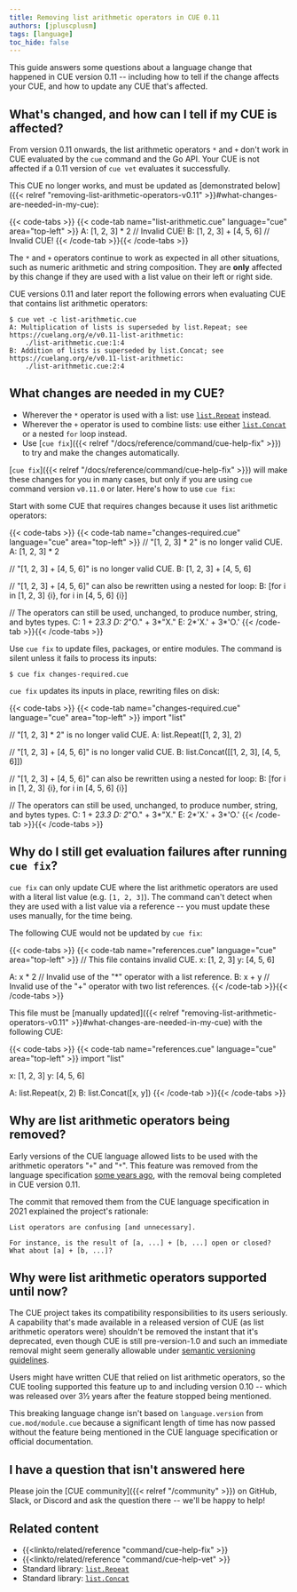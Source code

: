 ```yaml
---
title: Removing list arithmetic operators in CUE 0.11
authors: [jpluscplusm]
tags: [language]
toc_hide: false
---
```


This guide answers some questions about a language change that happened in CUE
version 0.11 -- including how to tell if the change affects your CUE, and how
to update any CUE that's affected.

## What's changed, and how can I tell if my CUE is affected?

From version 0.11 onwards, the list arithmetic operators `*` and `+` don't work
in CUE evaluated by the `cue` command and the Go API.
Your CUE is not affected if a 0.11 version of `cue vet` evaluates it successfully.

This CUE no longer works, and must be updated as
[demonstrated below]({{< relref "removing-list-arithmetic-operators-v0.11" >}}#what-changes-are-needed-in-my-cue):

{{< code-tabs >}}
{{< code-tab name="list-arithmetic.cue" language="cue" area="top-left" >}}
A: [1, 2, 3] * 2         // Invalid CUE!
B: [1, 2, 3] + [4, 5, 6] // Invalid CUE!
{{< /code-tab >}}{{< /code-tabs >}}

The `*` and `+` operators continue to work as expected in all other situations,
such as numeric arithmetic and string composition.
They are **only** affected by this change if they are used with a list value on
their left or right side.

CUE versions 0.11 and later report the following errors when evaluating CUE
that contains list arithmetic operators:

```text { title="TERMINAL" type="terminal" codeToCopy="Y3VlIHZldCAtYyBsaXN0LWFyaXRobWV0aWMuY3Vl" }
$ cue vet -c list-arithmetic.cue
A: Multiplication of lists is superseded by list.Repeat; see https://cuelang.org/e/v0.11-list-arithmetic:
    ./list-arithmetic.cue:1:4
B: Addition of lists is superseded by list.Concat; see https://cuelang.org/e/v0.11-list-arithmetic:
    ./list-arithmetic.cue:2:4
```

## What changes are needed in my CUE?

- Wherever the `*` <!--vim*--> operator is used with a list:
  use [`list.Repeat`](/go/pkg/list#Repeat) instead.
- Wherever the `+` operator is used to combine lists:
  use either [`list.Concat`](/go/pkg/list#Concat) or a nested `for` loop instead.
- Use [`cue fix`]({{< relref "/docs/reference/command/cue-help-fix" >}}) to try
  and make the changes automatically.

[`cue fix`]({{< relref "/docs/reference/command/cue-help-fix" >}})
will make these changes for you in many cases, but only if you are using `cue`
command version `v0.11.0` or later. Here's how to use `cue fix`:

Start with some CUE that requires changes because it uses list arithmetic operators:

{{< code-tabs >}}
{{< code-tab name="changes-required.cue" language="cue" area="top-left" >}}
// "[1, 2, 3] * 2" is no longer valid CUE.
A: [1, 2, 3] * 2

// "[1, 2, 3] + [4, 5, 6]" is no longer valid CUE.
B: [1, 2, 3] + [4, 5, 6]

// "[1, 2, 3] + [4, 5, 6]" can also be rewritten using a nested for loop:
B: [for i in [1, 2, 3] {i}, for i in [4, 5, 6] {i}]

// The operators can still be used, unchanged, to produce number, string, and bytes types.
C: 1 + 2*3.3
D: 2*"O." + 3*"X."
E: 2*'X.' + 3*'O.'
{{< /code-tab >}}{{< /code-tabs >}}

Use `cue fix` to update files, packages, or entire modules.
The command is silent unless it fails to process its inputs:

```text { title="TERMINAL" type="terminal" codeToCopy="Y3VlIGZpeCBjaGFuZ2VzLXJlcXVpcmVkLmN1ZQ==" }
$ cue fix changes-required.cue
```

`cue fix` updates its inputs in place, rewriting files on disk:

{{< code-tabs >}}
{{< code-tab name="changes-required.cue" language="cue" area="top-left" >}}
import "list"

// "[1, 2, 3] * 2" is no longer valid CUE.
A: list.Repeat([1, 2, 3], 2)

// "[1, 2, 3] + [4, 5, 6]" is no longer valid CUE.
B: list.Concat([[1, 2, 3], [4, 5, 6]])

// "[1, 2, 3] + [4, 5, 6]" can also be rewritten using a nested for loop:
B: [for i in [1, 2, 3] {i}, for i in [4, 5, 6] {i}]

// The operators can still be used, unchanged, to produce number, string, and bytes types.
C: 1 + 2*3.3
D: 2*"O." + 3*"X."
E: 2*'X.' + 3*'O.'
{{< /code-tab >}}{{< /code-tabs >}}

## Why do I still get evaluation failures after running `cue fix`?

`cue fix` can only update CUE where the list arithmetic operators are used with
a literal list value (e.g. `[1, 2, 3]`). The command can't detect when they
are used with a list value via a reference -- you must update these uses
manually, for the time being.

The following CUE would not be updated by `cue fix`:

{{< code-tabs >}}
{{< code-tab name="references.cue" language="cue" area="top-left" >}}
// This file contains invalid CUE.
x: [1, 2, 3]
y: [4, 5, 6]

A: x * 2 // Invalid use of the "*" operator with a list reference.
B: x + y // Invalid use of the "+" operator with two list references.
{{< /code-tab >}}{{< /code-tabs >}}

This file must be
[manually updated]({{< relref "removing-list-arithmetic-operators-v0.11" >}}#what-changes-are-needed-in-my-cue)
with the following CUE:

{{< code-tabs >}}
{{< code-tab name="references.cue" language="cue" area="top-left" >}}
import "list"

x: [1, 2, 3]
y: [4, 5, 6]

A: list.Repeat(x, 2)
B: list.Concat([x, y])
{{< /code-tab >}}{{< /code-tabs >}}
## Why are list arithmetic operators being removed?
<!-- TODO(jcm): move to a separate page, cf https://cuelang.org/cl/1200357/comment/9a648a4e_2a2d2c90/ -->

Early versions of the CUE language allowed lists to be used with the arithmetic
operators "`+`" and "`*`". This feature was removed from the language specification
[some years ago](https://github.com/cue-lang/cue/commit/172f0060cd405f30c5873b793e44300e1a3588cb),
with the removal being completed in CUE version 0.11.

The commit that removed them from the CUE language specification in 2021
explained the project's rationale:

```
List operators are confusing [and unnecessary].

For instance, is the result of [a, ...] + [b, ...] open or closed?
What about [a] + [b, ...]?
```

## Why were list arithmetic operators supported until now?
<!-- TODO(jcm): move to a separate page, cf https://cuelang.org/cl/1200357/comment/9a648a4e_2a2d2c90/ -->

The CUE project takes its compatibility responsibilities to its users
seriously. A capability that's made available in a released version of CUE (as
list arithmetic operators were) shouldn't be removed the instant that it's
deprecated, even though CUE is still pre-version-1.0 and such an immediate
removal might seem generally allowable under
[semantic versioning guidelines](https://semver.org/#spec-item-5).

Users might have written CUE that relied on list arithmetic operators, so
the CUE tooling supported this feature up to and including version 0.10 --
which was released over 3½ years after the feature stopped being mentioned.

This breaking language change isn't based on `language.version` from
`cue.mod/module.cue` because a significant length of time has now passed
without the feature being mentioned in the CUE language specification or
official documentation.

## I have a question that isn't answered here

Please join the [CUE community]({{< relref "/community" >}}) on GitHub, Slack,
or Discord and ask the question there -- we'll be happy to help!

## Related content

- {{<linkto/related/reference "command/cue-help-fix" >}}
- {{<linkto/related/reference "command/cue-help-vet" >}}
- Standard library: [`list.Repeat`](/go/pkg/list#Repeat)
- Standard library: [`list.Concat`](/go/pkg/list#Concat)
